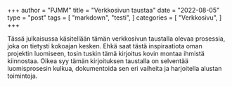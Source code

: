 +++
author = "PJMM"
title = "Verkkosivun taustaa"
date = "2022-08-05"
type = "post"
tags = [
    "markdown",
    "testi",
    ]
categories = [
    "Verkkosivu",
]
+++

Tässä julkaisussa käsitellään tämän verkkosivun taustalla olevaa prosessia, joka on tietysti kokoajan kesken. Ehkä saat tästä inspiraatiota oman projektin luomiseen, tosin tuskin tämä kirjoitus kovin montaa ihmistä kiinnostaa. Oikea syy tämän kirjoituksen taustalla on selventää luomisprosesin kulkua, dokumentoida sen eri vaiheita ja harjoitella alustan toimintoja. 

